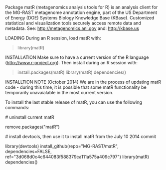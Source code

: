 Package matR (metagenomics analysis tools for R) is an analysis client for the 
MG-RAST metagenome annotation engine, part of the US Department of Energy (DOE)
Systems Biology Knowledge Base (KBase).  Customized statistical and visualization
tools securely access remote data and metadata.
See: http://metagenomics.anl.gov
and: http://kbase.us

LOADING
During an R session, load matR with:
> library(matR)

INSTALLATION
Make sure to have a current version of the R language (http://www.r-project.org).
Then install during an R session with:
> install.packages(matR)
> library(matR)
> dependencies()

INSTALLTION NOTE (October 2014)
We are in the process of updating matR code - during this time, it is possible that 
some matR functionality be temporarily unavaialable in the most current version.

To install the last stable release of matR, you can use the following commands:

\# uninstall current matR

remove.packages("matR")

\# install devtools, then use it to install matR from the July 10 2014 commit

library(devtools)
install_github(repo="MG-RAST/matR", dependencies=FALSE, ref="3d068d0c4c644083f588379ca111a575a409c797")
library(matR)
dependencies()
